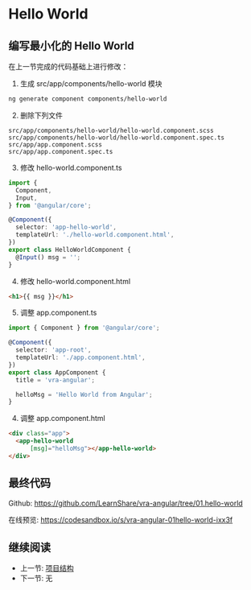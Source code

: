 # Hello World

## 编写最小化的 Hello World

在上一节完成的代码基础上进行修改：

1. 生成 src/app/components/hello-world 模块
  ```bash
  ng generate component components/hello-world
  ```
2. 删除下列文件
  ```
  src/app/components/hello-world/hello-world.component.scss
  src/app/components/hello-world/hello-world.component.spec.ts
  src/app/app.component.scss
  src/app/app.component.spec.ts
  ```
3. 修改 hello-world.component.ts
  ```ts
  import {
    Component,
    Input,
  } from '@angular/core';

  @Component({
    selector: 'app-hello-world',
    templateUrl: './hello-world.component.html',
  })
  export class HelloWorldComponent {
    @Input() msg = '';
  }
  ```
4. 修改 hello-world.component.html
  ```html
  <h1>{{ msg }}</h1>
  ```
5. 调整 app.component.ts
  ```ts
  import { Component } from '@angular/core';

  @Component({
    selector: 'app-root',
    templateUrl: './app.component.html',
  })
  export class AppComponent {
    title = 'vra-angular';

    helloMsg = 'Hello World from Angular';
  }
  ```
4. 调整 app.component.html
  ```html
  <div class="app">
    <app-hello-world
        [msg]="helloMsg"></app-hello-world>
  </div>
  ```

## 最终代码

Github: <https://github.com/LearnShare/vra-angular/tree/01.hello-world>

在线预览: <https://codesandbox.io/s/vra-angular-01hello-world-ixx3f>

## 继续阅读

+ 上一节: [项目结构](./vra-angular.md)
+ 下一节: 无
